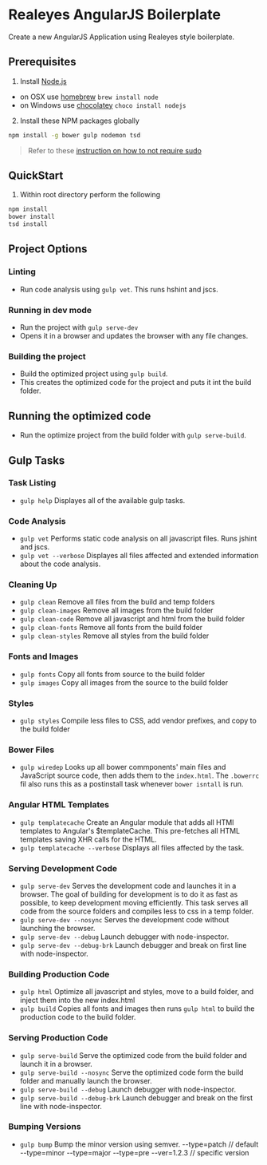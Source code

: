 # Realeyes AngularJS Boilerplate

Create a new AngularJS Application using Realeyes style boilerplate.

## Prerequisites

1. Install [Node.js](http://nodejs.org)

- on OSX use [homebrew](http://brew.sh) `brew install node`
- on Windows use [chocolatey](https://chocolatey.org) `choco install nodejs`

2. Install these NPM packages globally

```bash
npm install -g bower gulp nodemon tsd
```

>Refer to these [instruction on how to not require sudo](https://github.com/sindresorhus/guides/blob/master/npm-global-without-sudo.md)

## QuickStart

1. Within root directory perform the following

```bash
npm install
bower install
tsd install
```

## Project Options

### Linting

- Run code analysis using `gulp vet`. This runs hshint and jscs.

### Running in dev mode

- Run the project with `gulp serve-dev`
- Opens it in a browser and updates the browser with any file changes.

### Building the project

- Build the optimized project using `gulp build`.
- This creates the optimized code for the project and puts it int the build folder.

## Running the optimized code

- Run the optimize project from the build folder with `gulp serve-build`.

## Gulp Tasks

### Task Listing

- `gulp help`
    Displayes all of the available gulp tasks.

### Code Analysis

- `gulp vet`
    Performs static code analysis on all javascript files. Runs jshint and jscs.
- `gulp vet --verbose`
    Displayes all files affected and extended information about the code analysis.

### Cleaning Up

- `gulp clean`
    Remove all files from the build and temp folders
- `gulp clean-images`
    Remove all images from the build folder
- `gulp clean-code`
    Remove all javascript and html from the build folder
- `gulp clean-fonts`
    Remove all fonts from the build folder
- `gulp clean-styles`
    Remove all styles from the build folder

### Fonts and Images

- `gulp fonts`
    Copy all fonts from source to the build folder
- `gulp images`
    Copy all images from the source to the build folder

### Styles

- `gulp styles`
    Compile less files to CSS, add vendor prefixes, and copy to the build folder

### Bower Files

- `gulp wiredep`
    Looks up all bower commponents' main files and JavaScript source code, then adds them to the `index.html`.
    The `.bowerrc` fil also runs this as a postinstall task whenever `bower isntall` is run.

### Angular HTML Templates

- `gulp templatecache`
    Create an Angular module that adds all HTMl templates to Angular's $templateCache. This pre-fetches all HTML templates saving XHR calls for the HTML.
- `gulp templatecache --verbose`
    Displays all files affected by the task.

### Serving Development Code

- `gulp serve-dev`
    Serves the development code and launches it in a browser. The goal of building for development is to do it as fast as possible, to keep development moving efficiently. This task serves all code from the source folders and compiles less to css in a temp folder.
- `gulp serve-dev --nosync`
    Serves the development code without launching the browser.
- `gulp serve-dev --debug`
    Launch debugger with node-inspector.
- `gulp serve-dev --debug-brk`
    Launch debugger and break on first line with node-inspector.

### Building Production Code

- `gulp html`
    Optimize all javascript and styles, move to a build folder, and inject them into the new index.html
- `gulp build`
    Copies all fonts and images then runs `gulp html` to build the production code to the build folder.

### Serving Production Code

- `gulp serve-build`
    Serve the optimized code from the build folder and launch it in a browser.
- `gulp serve-build --nosync`
    Serve the optimized code form the build folder and manually launch the browser.
- `gulp serve-build --debug`
    Launch debugger with node-inspector.
- `gulp serve-build --debug-brk`
    Launch debugger and break on the first line with node-inspector.

### Bumping Versions

- `gulp bump`
    Bump the minor version using semver.
    --type=patch // default
    --type=minor
    --type=major
    --type=pre
    --ver=1.2.3 // specific version
